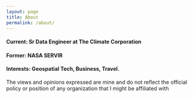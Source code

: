```yaml
---
layout: page
title: About
permalink: /about/
---
```


#### Current: Sr Data Engineer at The Climate Corporation

#### Former: NASA SERVIR

#### Interests: Geospatial Tech, Business, Travel. 

The views and opinions expressed are mine and do not reflect the official policy or position of any organization that I might be affiliated with
